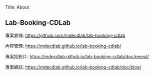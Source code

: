 Title: About

## Lab-Booking-CDLab

專案倉儲: <a href="https://github.com/mdecdlab/lab-booking-cdlab">https://github.com/mdecdlab/lab-booking-cdlab</a>

內容管理: <a href="https://mdecdlab.github.io/lab-booking-cdlab/">https://mdecdlab.github.io/lab-booking-cdlab/</a>

專案投影片: <a href="https://mdecdlab.github.io/lab-booking-cdlab/doc/reveal/">https://mdecdlab.github.io/lab-booking-cdlab/doc/reveal/</a>

專案網誌: <a href="https://mdecdlab.github.io/lab-booking-cdlab/doc/blog/">https://mdecdlab.github.io/lab-booking-cdlab/doc/blog/</a>








